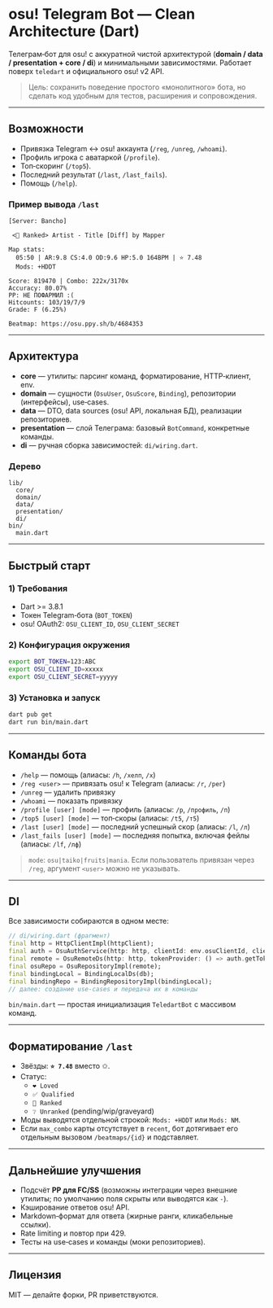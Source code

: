 # osu! Telegram Bot — Clean Architecture (Dart)

Телеграм‑бот для osu! с аккуратной чистой архитектурой (**domain / data / presentation + core / di**) и минимальными зависимостями. Работает поверх `teledart` и официального osu! v2 API.

> Цель: сохранить поведение простого «монолитного» бота, но сделать код удобным для тестов, расширения и сопровождения.

---

## Возможности
- Привязка Telegram ↔ osu! аккаунта (`/reg`, `/unreg`, `/whoami`).
- Профиль игрока с аватаркой (`/profile`).
- Топ‑скоринг (`/top5`).
- Последний результат (`/last`, `/last_fails`).
- Помощь (`/help`).

### Пример вывода `/last`
```
[Server: Bancho]

 <🔷 Ranked> Artist - Title [Diff] by Mapper

Map stats:
  05:50 | AR:9.8 CS:4.0 OD:9.6 HP:5.0 164BPM | ⭐ 7.48
  Mods: +HDDT

Score: 819470 | Combo: 222x/3170x
Accuracy: 80.07%
PP: НЕ ПОФАРМИЛ :(
Hitcounts: 103/19/7/9
Grade: F (6.25%)

Beatmap: https://osu.ppy.sh/b/4684353
```

---

## Архитектура
- **core** — утилиты: парсинг команд, форматирование, HTTP‑клиент, env.
- **domain** — сущности (`OsuUser`, `OsuScore`, `Binding`), репозитории (интерфейсы), use‑cases.
- **data** — DTO, data sources (osu! API, локальная БД), реализации репозиториев.
- **presentation** — слой Телеграма: базовый `BotCommand`, конкретные команды.
- **di** — ручная сборка зависимостей: `di/wiring.dart`.

### Дерево
```
lib/
  core/
  domain/
  data/
  presentation/
  di/
bin/
  main.dart
```

---

## Быстрый старт

### 1) Требования
- Dart >= 3.8.1
- Токен Telegram‑бота (`BOT_TOKEN`)
- osu! OAuth2: `OSU_CLIENT_ID`, `OSU_CLIENT_SECRET`

### 2) Конфигурация окружения
```bash
export BOT_TOKEN=123:ABC
export OSU_CLIENT_ID=xxxxx
export OSU_CLIENT_SECRET=yyyyy
```

### 3) Установка и запуск
```bash
dart pub get
dart run bin/main.dart
```

---

## Команды бота
- `/help` — помощь (алиасы: `/h`, `/хелп`, `/х`)
- `/reg <user>` — привязать osu! к Telegram (алиасы: `/r`, `/рег`)
- `/unreg` — удалить привязку
- `/whoami` — показать привязку
- `/profile [user] [mode]` — профиль (алиасы: `/p`, `/профиль`, `/п`)
- `/top5 [user] [mode]` — топ‑скоры (алиасы: `/t5`, `/т5`)
- `/last [user] [mode]` — последний успешный скор (алиасы: `/l`, `/л`)
- `/last_fails [user] [mode]` — последняя попытка, включая фейлы (алиасы: `/lf`, `/лф`)

> `mode`: `osu|taiko|fruits|mania`. Если пользователь привязан через `/reg`, аргумент `<user>` можно не указывать.

---

## DI
Все зависимости собираются в одном месте:

```dart
// di/wiring.dart (фрагмент)
final http = HttpClientImpl(httpClient);
final auth = OsuAuthService(http: http, clientId: env.osuClientId, clientSecret: env.osuClientSecret);
final remote = OsuRemoteDs(http: http, tokenProvider: () => auth.getToken());
final osuRepo = OsuRepositoryImpl(remote);
final bindingLocal = BindingLocalDs(db);
final bindingRepo = BindingRepositoryImpl(bindingLocal);
// далее: создание use‑cases и передача их в команды
```

`bin/main.dart` — простая инициализация `TeledartBot` с массивом команд.

---

## Форматирование `/last`
- Звёзды: **`⭐ 7.48`** вместо ✩.
- Статус:
  - `❤️ Loved`
  - `✅ Qualified`
  - `🔷 Ranked`
  - `❔ Unranked` (pending/wip/graveyard)
- Моды выводятся отдельной строкой: `Mods: +HDDT` или `Mods: NM`.
- Если `max_combo` карты отсутствует в `recent`, бот дотягивает его отдельным вызовом `/beatmaps/{id}` и подставляет.

---

## Дальнейшие улучшения
- Подсчёт **PP для FC/SS** (возможны интеграции через внешние утилиты; по умолчанию поля скрыты или выводятся как `-`).
- Кэширование ответов osu! API.
- Markdown‑формат для ответа (жирные ранги, кликабельные ссылки).
- Rate limiting и повтор при 429.
- Тесты на use‑cases и команды (моки репозиториев).

---

## Лицензия
MIT — делайте форки, PR приветствуются.
